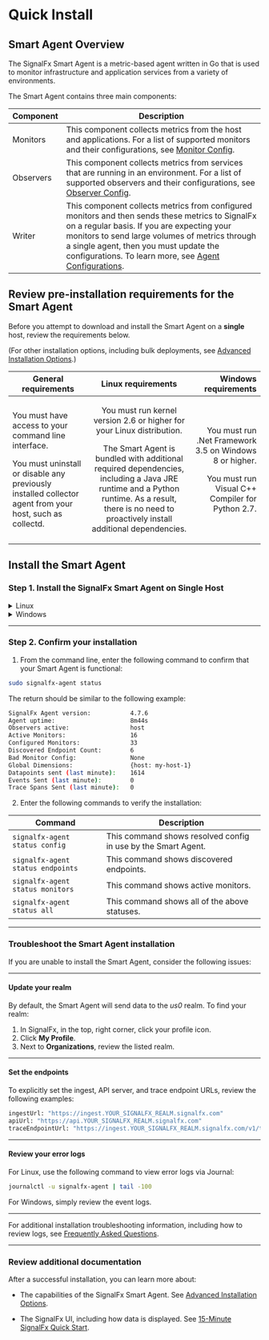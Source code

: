 <!--- OVERVIEW --->
# Quick Install

## Smart Agent Overview

The SignalFx Smart Agent is a metric-based agent written in Go that is used to monitor infrastructure and application services from a variety of environments.

The Smart Agent contains three main components:

| Component | Description |
|-----------|-------------|
| Monitors  |  This component collects metrics from the host and applications. For a list of supported monitors and their configurations, see [Monitor Config](./monitor-config.md).            |
| Observers |   This component collects metrics from services that are running in an environment. For a list of supported observers and their configurations, see [Observer Config](./observer-config.md).           |
| Writer    |   This component collects metrics from configured monitors and then sends these metrics to SignalFx on a regular basis. If you are expecting your monitors to send large volumes of metrics through a single agent, then you must update the configurations. To learn more, see [Agent Configurations](./config-schema.md#writer).          |


## Review pre-installation requirements for the Smart Agent

Before you attempt to download and install the Smart Agent on a **single** host, review the requirements below.

(For other installation options, including bulk deployments, see [Advanced Installation Options](./advanced-install-options.md).)

| General requirements   |     Linux requirements      |  Windows requirements |
|----------|:-------------:|------:|
| <p>You must have access to your command line interface.</p> <p>You must uninstall or disable any previously installed collector agent from your host, such as collectd.</p>| <p>You must run kernel version 2.6 or higher for your Linux distribution.</p> <p>The Smart Agent is bundled with additional required dependencies, including a Java JRE runtime and a Python runtime. As a result, there is no need to proactively install additional dependencies.</p>| <p>You must run .Net Framework 3.5 on Windows 8 or higher.</p> <p>You must run Visual C++ Compiler for Python 2.7.</p>  |


## Install the Smart Agent

### Step 1. Install the SignalFx Smart Agent on Single Host

<details>
<summary>Linux</summary>
<br>
  
```sh curl -sSL https://dl.signalfx.com/signalfx-agent.sh > /tmp/signalfx-agent.sh
sudo sh /tmp/signalfx-agent.sh --realm YOUR_SIGNALFX_REALM YOUR_SIGNALFX_API_TOKEN

<!-- In the above command, YOUR_SIGNALFX_REALM represents your SignalFX instance's running environment (realm). To locate your realm, in the SignalFX UI, in the top, right corner, click your profile icon, click My Profile, and then search for your realm.

Additionally, YOUR_SIGNALFX_API_TOKEN, represents your organization's default access token. To locate your organization's token, in the SignalFX UI, in the top, right corner, click your profile icon, hover over Organization Settings, click Access Tokens, search for Default, expand the field, and then click Show Access Token. -->
```  
</details>

<details>
<summary>Windows</summary>
<br>


```sh
& {Set-ExecutionPolicy Bypass -Scope Process -Force; $script = ((New-Object System.Net.WebClient).DownloadString('https://dl.signalfx.com/signalfx-agent.ps1')); $params = @{access_token = "YOUR_SIGNALFX_API_TOKEN"; ingest_url = "https://ingest.YOUR_SIGNALFX_REALM.signalfx.com"; api_url = "https://api.YOUR_SIGNALFX_REALM.signalfx.com"}; Invoke-Command -ScriptBlock ([scriptblock]::Create(". {$script} $(&{$args} @params)"))}
```

<!-- In the above command, YOUR_SIGNALFX_REALM represents your SignalFX instance's running environment (realm). To locate your realm, in the SignalFX UI, in the top, right corner, click your profile icon, click My Profile, and then search for your realm.

Additionally, YOUR_SIGNALFX_API_TOKEN, represents your organization's default access token. To locate your organization's token, in the SignalFX UI, in the top, right corner, click your profile icon, hover over Organization Settings, click Access Tokens, search for Default, expand the field, and then click Show Access Token. -->


The agent will be installed as a Windows service and will log to the Windows Event Log.
</details>

***

### Step 2. Confirm your installation

1. From the command line, enter the following command to confirm that your Smart Agent is functional:

```sh
sudo signalfx-agent status
```

The return should be similar to the following example:  

```sh
SignalFx Agent version:           4.7.6
Agent uptime:                     8m44s
Observers active:                 host
Active Monitors:                  16
Configured Monitors:              33
Discovered Endpoint Count:        6
Bad Monitor Config:               None
Global Dimensions:                {host: my-host-1}
Datapoints sent (last minute):    1614
Events Sent (last minute):        0
Trace Spans Sent (last minute):   0
```

2. Enter the following commands to verify the installation:

| Command | Description   |
|---|---|
| <code>signalfx-agent status config</code>   | This command shows resolved config in use by the Smart Agent. |
| <code>signalfx-agent status endpoints</code>  | This command shows discovered endpoints.  |
| <code>signalfx-agent status monitors</code>  | This command shows active monitors.  |
| <code>signalfx-agent status all</code>  | This command shows all of the above statuses. |

***

### Troubleshoot the Smart Agent installation

If you are unable to install the Smart Agent, consider the following issues:

***
 
#### Update your realm

By default, the Smart Agent will send data to the *us0* realm. To find your realm:

1. In SignalFx, in the top, right corner, click your profile icon.
2. Click **My Profile**.
3. Next to **Organizations**, review the listed realm.

***

#### Set the endpoints

To explicitly set the ingest, API server, and trace endpoint URLs, review the following examples:  

```sh
ingestUrl: "https://ingest.YOUR_SIGNALFX_REALM.signalfx.com"
apiUrl: "https://api.YOUR_SIGNALFX_REALM.signalfx.com"
traceEndpointUrl: "https://ingest.YOUR_SIGNALFX_REALM.signalfx.com/v1/trace"
```

***

#### Review your error logs

For Linux, use the following command to view error logs via Journal:

```sh
journalctl -u signalfx-agent | tail -100
```

For Windows, simply review the event logs.

***

For additional installation troubleshooting information, including how to review logs, see [Frequently Asked Questions](./faq.md).

***

### Review additional documentation

After a successful installation, you can learn more about:

* The capabilities of the SignalFx Smart Agent. See [Advanced Installation Options](./advanced-install-options.md).

* The SignalFx UI, including how data is displayed. See [15-Minute SignalFx Quick Start](https://docs.signalfx.com/en/latest/getting-started/quick-start.html).
